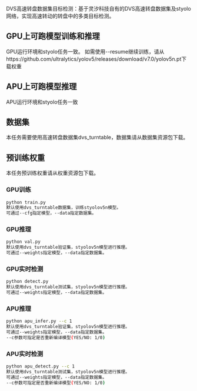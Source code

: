 DVS高速转盘数据集目标检测：基于灵汐科技自有的DVS高速转盘数据集及styolo网络，实现高速转动的转盘中的多类目标检测。

## GPU上可跑模型训练和推理
GPU运行环境和styolo任务一致。
如需使用--resume继续训练，请从https://github.com/ultralytics/yolov5/releases/download/v7.0/yolov5n.pt下载权重

## APU上可跑模型推理
APU运行环境和styolo任务一致

## 数据集
本任务需要使用高速转盘数据集dvs_turntable，数据集请从数据集资源包下载。

## 预训练权重
本任务预训练权重请从权重资源包下载。

### GPU训练  
```Bash
python train.py 
默认使用dvs_turntable数据集，训练styolov5n模型。
可通过--cfg指定模型，--data指定数据集。
```
### GPU推理  
```Bash
python val.py 
默认使用dvs_turntable验证集，styolov5n模型进行推理。
可通过--weights指定模型，--data指定数据集。
```
### GPU实时检测
```Bash
python detect.py 
默认使用dvs_turntable测试集，styolov5n模型进行推理。
可通过--weights指定模型，--data指定数据集。
```


### APU推理  
```Bash
python apu_infer.py --c 1
默认使用dvs_turntable验证集，styolov5n模型进行推理。
可通过--weights指定模型，--data指定数据集。
--c参数可指定是否重新编译模型(YES/NO: 1/0)
```
### APU实时检测  
```Bash
python apu_detect.py --c 1
默认使用dvs_turntable测试集，styolov5n模型进行推理。
可通过--weights指定模型，--data指定数据集。
--c参数可指定是否重新编译模型(YES/NO: 1/0)
```

